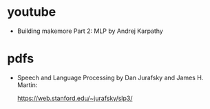 # youtube

* Building makemore Part 2: MLP by Andrej Karpathy

# pdfs

* Speech and Language Processing by Dan Jurafsky and James H. Martin:

    https://web.stanford.edu/~jurafsky/slp3/